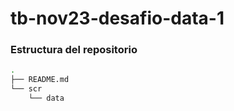 # tb-nov23-desafio-data-1

### Estructura del repositorio
```bash
.
├── README.md
└── scr
    └── data
```
